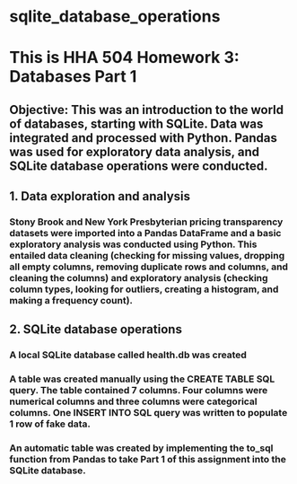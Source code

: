 # sqlite_database_operations

# This is HHA 504 Homework 3: Databases Part 1

## Objective: This was an introduction to the world of databases, starting with SQLite. Data was integrated and processed with Python. Pandas was used for exploratory data analysis, and SQLite database operations were conducted.

## 1. Data exploration and analysis

### Stony Brook and New York Presbyterian pricing transparency datasets were imported into a Pandas DataFrame and a basic exploratory analysis was conducted using Python. This entailed data cleaning (checking for missing values, dropping all empty columns, removing duplicate rows and columns, and cleaning the columns) and exploratory analysis (checking column types, looking for outliers, creating a histogram, and making a frequency count).

## 2. SQLite database operations

### A local SQLite database called health.db was created

### A table was created manually using the CREATE TABLE SQL query. The table contained 7 columns. Four columns were numerical columns and three columns were categorical columns. One INSERT INTO SQL query was written to populate 1 row of fake data.

### An automatic table was created by implementing the to_sql function from Pandas to take Part 1 of this assignment into the SQLite database.
